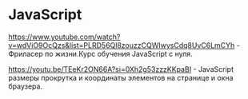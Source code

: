 # JavaScript

https://www.youtube.com/watch?v=wdViO9OcQzs&list=PLRD56Ql8zouzzCQWIwysCdq8UvC6LmCYh - Фриласер по жизни.Курс обучения JavaScript с нуля.

https://youtu.be/TEeKr2ON66A?si=0Xh2g53zzzKKpaBI - JavaScript размеры прокрутка и координаты элементов на странице и окна браузера.
